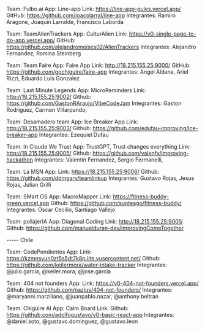 Team: Fulbo.ai
App: Line-app
Link: https://line-app-gules.vercel.app/
GitHub: https://github.com/joacolarral/line-app
Integrantes: Ramiro Aragone, Joaquin Larralde, Francisco Laborda

Team: TeamAlienTrackers
App: CulturAlien
Link: https://v0-single-page-to-do-app.vercel.app/
GitHub: https://github.com/alejandromoises02/AlienTrackers
Integrantes: Alejandro Fernandez, Romina Steinberg

Team: Team Faire
App: Faire App
Link: http://18.215.155.25:9000/
GitHub: https://github.com/gochiguire/faire-app
Integrantes: Angel Aldana, Ariel Rizzi, Eduardo Luis Gonzalez

Team: Last Minute Legends
App: MicroReminders
Link: http://18.215.155.25:9002/
Github: https://github.com/GastonRAraujo/VibeCodeJam
Integrantes: Gaston Rodriguez, Carmen Villarpando, 

Team: Desamadero team
App: Ice Breaker App
Link: http://18.215.155.25:9003/
Github: https://github.com/edufau-improving/ice-breaker-app
Integrantes: Ezequiel Dufau

Team: In Claude We Trust
App: TrustGPT, Trust changes everything
Link: http://18.215.155.25:9005/
Github: https://github.com/valenfv/improving-hackathon
Integrantes: Valentin Fernandez, Sergio Fermanelli, 


Team: La MSN
App: 
Link: https://18.215.155.25:9006/
Github: https://github.com/ddmgarv/teamlinkup
Integrantes: Gustavo Rojas, Jesus Rojas, Julian Grilli

Team: SMart OS
App: MacroMapper
Link: https://fitness-buddy-green.vercel.app
Github: https://github.com/sunteago/fitness-buddy/
Integrantes: Oscar Cecilio, Santiago Vallejo


Team: pollajerIA
App: Diagonal Coding
Link: http://18.215.155.25:9001/
Github: https://github.com/manuelduran-dev/ImprovingComeTogether



----- Chile

Team: CodePendientes
App:
Link: https://kzmnsvun0zt5s5dt7k8p.lite.vusercontent.net/
Github: https://github.com/keilermora/water-intake-tracker
Integrantes: @julio.garcia, @keiler.mora, @jose.garcia

Team: 404 not founders
App:
Link: https://v0-404-not-founders.vercel.app/
Github: https://github.com/nazius/404-not-founders/
Integrantes: @maryanni.marziliano, @juanpablo.nazar, @anthony.beltran


Team: Chigüire AI
App: Calm Board
Link: 
Github: https://github.com/adolfogustavo/v0-basic-react-app
Integrantes: @daniel.soto, @gustavo.dominguez, @gustavo.leon
